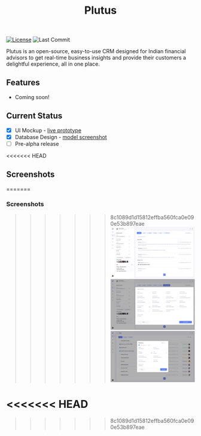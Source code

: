 <h1 align="center">
  Plutus
  <br>
  <br>
</h1>

[![License](https://img.shields.io/badge/License-Apache_2.0-purple.svg)](https://opensource.org/licenses/Apache-2.0)
![Last Commit](https://img.shields.io/github/last-commit/lakshverma/plutus)

<p>Plutus is an open-source, easy-to-use CRM designed for Indian financial advisors to get real-time business insights and provide their customers a delightful experience, all in one place.</p>

## Features
  * Coming soon!

## Current Status
- [x] UI Mockup - [live prototype](https://www.figma.com/proto/XCujR4jGAC3dMhzebz2Xch/Plutus-CRM?node-id=0%3A1302&scaling=scale-down&page-id=0%3A821&starting-point-node-id=0%3A1302)
- [x] Database Design - [model screenshot](https://drive.google.com/file/d/1wWch6KY5_NCG8XFYC8PkDfBcgE-53xlY/view?usp=sharing)
- [ ] Pre-alpha release

<<<<<<< HEAD
## Screenshots
=======
### Screenshots
>>>>>>> 8c1089d1d15812effba560fca0e090e53b897eae
![CustomerProfile](https://raw.githubusercontent.com/lakshverma/plutus/main/art/Profile.png)
![Transaction](https://raw.githubusercontent.com/lakshverma/plutus/main/art/Transaction.png)
![CreateTask](https://raw.githubusercontent.com/lakshverma/plutus/main/art/CreateTask.png)

<<<<<<< HEAD
=======

>>>>>>> 8c1089d1d15812effba560fca0e090e53b897eae
